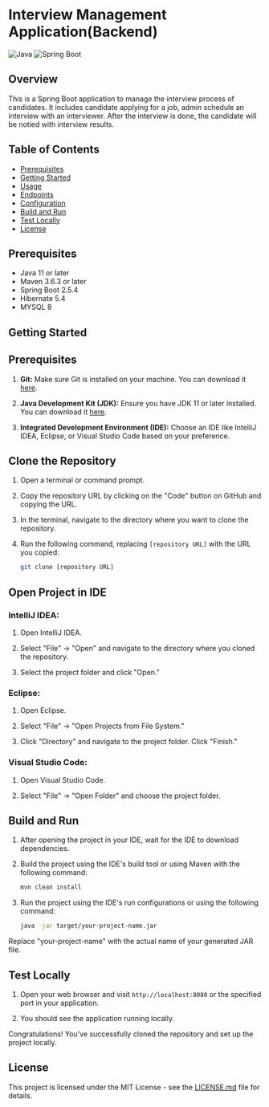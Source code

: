 # Interview Management Application(Backend)

![Java](https://img.shields.io/badge/Java-11-blue)
![Spring Boot](https://img.shields.io/badge/Spring%20Boot-2.5.4-green)

## Overview

This is a Spring Boot application to manage the interview process of candidates. It includes candidate applying for a job, admin schedule an interview with an interviewer. After the interview is done, the candidate will be notied with interview results.

## Table of Contents

- [Prerequisites](#prerequisites)
- [Getting Started](#getting-started)
- [Usage](#usage)
- [Endpoints](#endpoints)
- [Configuration](#configuration)
- [Build and Run](#build-and-run)
- [Test Locally](#test-locally)
- [License](#license)

## Prerequisites

- Java 11 or later
- Maven 3.6.3 or later
- Spring Boot 2.5.4
- Hibernate 5.4
- MYSQL 8

## Getting Started

## Prerequisites

1. **Git:** Make sure Git is installed on your machine. You can download it [here](https://git-scm.com/downloads).

2. **Java Development Kit (JDK):** Ensure you have JDK 11 or later installed. You can download it [here](https://www.oracle.com/java/technologies/javase-downloads.html).

3. **Integrated Development Environment (IDE):** Choose an IDE like IntelliJ IDEA, Eclipse, or Visual Studio Code based on your preference.

## Clone the Repository

1. Open a terminal or command prompt.

2. Copy the repository URL by clicking on the "Code" button on GitHub and copying the URL.

3. In the terminal, navigate to the directory where you want to clone the repository.

4. Run the following command, replacing `[repository URL]` with the URL you copied:

    ```bash
    git clone [repository URL]
    ```

## Open Project in IDE

### IntelliJ IDEA:

1. Open IntelliJ IDEA.

2. Select "File" -> "Open" and navigate to the directory where you cloned the repository.

3. Select the project folder and click "Open."

### Eclipse:

1. Open Eclipse.

2. Select "File" -> "Open Projects from File System."

3. Click "Directory" and navigate to the project folder. Click "Finish."

### Visual Studio Code:

1. Open Visual Studio Code.

2. Select "File" -> "Open Folder" and choose the project folder.

## Build and Run

1. After opening the project in your IDE, wait for the IDE to download dependencies.

2. Build the project using the IDE's build tool or using Maven with the following command:

    ```bash
    mvn clean install
    ```

3. Run the project using the IDE's run configurations or using the following command:

    ```bash
    java -jar target/your-project-name.jar
    ```

Replace "your-project-name" with the actual name of your generated JAR file.

## Test Locally

1. Open your web browser and visit `http://localhost:8080` or the specified port in your application.

2. You should see the application running locally.

Congratulations! You've successfully cloned the repository and set up the project locally.


## License

This project is licensed under the MIT License - see the [LICENSE.md](LICENSE.md) file for details.

